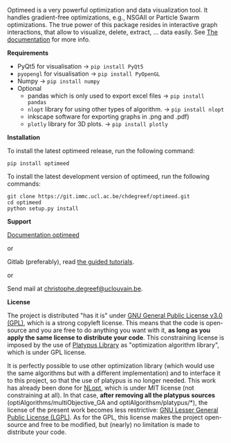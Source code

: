 Optimeed is a very powerful optimization and data visualization tool.
It handles gradient-free optimizations, e.g., NSGAII or Particle Swarm optimizations.
The true power of this package resides in interactive graph interactions, that allow to visualize, delete, extract, ... data easily.
See [The documentation](https://readthedocs.org/projects/optimeed/) for more info.

**Requirements**

* PyQt5 for visualisation -> `pip install PyQt5`
* `pyopengl` for visualisation -> `pip install PyOpenGL`
* Numpy -> `pip install numpy`
* Optional
    * pandas which is only used to export excel files -> `pip install pandas`
    * `nlopt` library for using other types of algorithm. -> `pip install nlopt`
    * inkscape software for exporting graphs in .png and .pdf)
    * `plotly` library for 3D plots. -> `pip install plotly`
    
**Installation**

To install the latest optimeed release, run the following command:

    pip install optimeed

To install the latest development version of optimeed, run the following commands:

    git clone https://git.immc.ucl.ac.be/chdegreef/optimeed.git
    cd optimeed
    python setup.py install

**Support**

[Documentation optimeed](https://optimeed.readthedocs.io/en/latest/)

or 

Gitlab (preferably), read [the guided tutorials](https://git.immc.ucl.ac.be/chdegreef/optimeed/-/tree/dev/tutorials).

or 
 
Send mail at christophe.degreef@uclouvain.be.

**License**

The project is distributed "has it is" under [GNU General Public License v3.0 (GPL)](https://www.gnu.org/licenses/gpl-3.0.fr.html), which is a strong copyleft license.
This means that the code is open-source and you are free to do anything you want with it, **as long as you apply the same license to distribute your code**.
This constraining license is imposed by the use of [Platypus Library](https://platypus.readthedocs.io/en/docs/index.html) as "optimization algorithm library", which is under GPL license.

It is perfectly possible to use other optimization library (which would use the same algorithms but with a different implementation) and to interface it to this project, so that the use of platypus is no longer needed. This work has already been done for [NLopt](https://nlopt.readthedocs.io/en/latest/), which is under MIT license (not constraining at all).
In that case, **after removing all the platypus sources** (optiAlgorithms/multiObjective_GA and optiAlgorithsm/platypus/*), the license of the present work becomes less restrictive: [GNU Lesser General Public License (LGPL)](https://www.gnu.org/licenses/lgpl-3.0.html). As for the GPL, this license makes the project open-source and free to be modified, but (nearly) no limitation is made to distribute your code.

